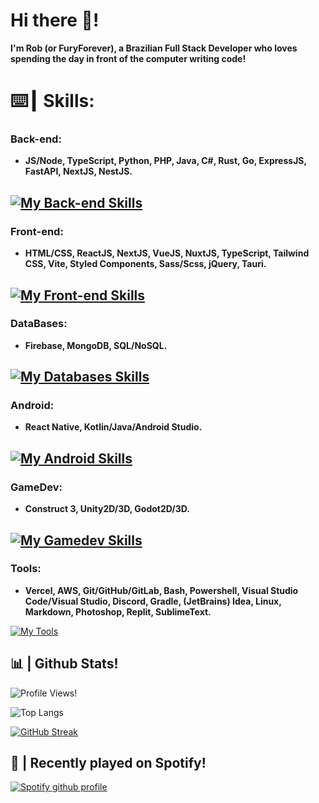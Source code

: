 # Hi there 👋!
**I'm Rob (or FuryForever), a Brazilian Full Stack Developer who loves spending the day in front of the computer writing code!**

# ⌨️┃ Skills:

### Back-end:
+ **JS/Node, TypeScript, Python, PHP, Java, C#, Rust, Go, ExpressJS, FastAPI, NextJS, NestJS.**

[![My Back-end Skills](https://skillicons.dev/icons?i=js,nodejs,typescript,python,php,java,cs,rust,go,expressjs,fastapi,nextjs,nestjs)](https://skillicons.dev)
---
### Front-end:
+ **HTML/CSS, ReactJS, NextJS, VueJS, NuxtJS, TypeScript, Tailwind CSS, Vite, Styled Components, Sass/Scss, jQuery, Tauri.**

[![My Front-end Skills](https://skillicons.dev/icons?i=html,css,react,nextjs,vuejs,nuxtjs,typescript,tailwind,vite,styledcomponents,sass,scss,jquery,tauri)](https://skillicons.dev)
---
### DataBases:
+ **Firebase, MongoDB, SQL/NoSQL.**

[![My Databases Skills](https://skillicons.dev/icons?i=firebase,mongodb,mysql,postgresql,sqlite)](https://skillicons.dev)
---
### Android:
+ **React Native, Kotlin/Java/Android Studio.**

[![My Android Skills](https://skillicons.dev/icons?i=react,kotlin,java,androidstudio)](https://skillicons.dev)
---
### GameDev:
+ **Construct 3, Unity2D/3D, Godot2D/3D.**

[![My Gamedev Skills](https://skillicons.dev/icons?i=unity,godot)](https://skillicons.dev)
---
### Tools:
+ **Vercel, AWS, Git/GitHub/GitLab, Bash, Powershell, Visual Studio Code/Visual Studio, Discord, Gradle, (JetBrains) Idea, Linux, Markdown, Photoshop, Replit, SublimeText.**

[![My Tools](https://skillicons.dev/icons?i=vercel,aws,git,github,gitlab,bash,powershell,vscode,visualstudio,discord,gradle,idea,linux,md,ps,replit)](https://skillicons.dev)
## 📊 | Github Stats!
<!-- ![Furyforever's Github Stats](https://github-readme-stats.vercel.app/api?username=Furyforev3r&count_private=true&show_icons=true&theme=dracula) -->

![Profile Views!](https://komarev.com/ghpvc/?username=furyforev3r)

![Top Langs](https://github-readme-stats.vercel.app/api/top-langs/?username=Furyforev3r&layout=compact&theme=dracula)

[![GitHub Streak](https://streak-stats.demolab.com/?user=FuryForev3r&theme=dark)](https://git.io/streak-stats)

## 🎵 | Recently played on Spotify!
[![Spotify github profile](https://spotify-github-profile.vercel.app/api/view?uid=zc80ofmfaed1nk2xijgr5ue4u&cover_image=true&theme=default&show_offline=false&background_color=1a1a1a&interchange=true&bar_color=ebebeb&bar_color_cover=true)](https://spotify-github-profile.vercel.app/api/view?uid=zc80ofmfaed1nk2xijgr5ue4u&redirect=true)

<!-- [![Furyforev3r's wakatime stats](https://github-readme-stats.vercel.app/api/wakatime?username=Furyforev3r&layout=compact)](https://github.com/anuraghazra/github-readme-stats) -->
<!-- [![Buy Me A Coffee](https://www.buymeacoffee.com/assets/img/custom_images/orange_img.png)](https://www.buymeacoffee.com/furyforever) -->
